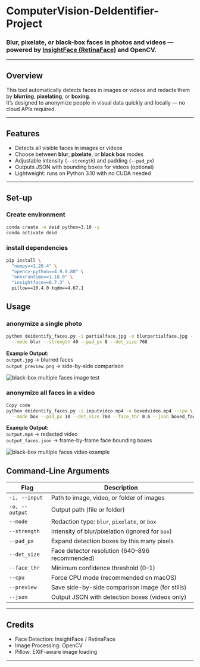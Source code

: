 # ComputerVision-DeIdentifier-Project

### Blur, pixelate, or black-box faces in photos and videos — powered by [InsightFace (RetinaFace)](https://github.com/deepinsight/insightface) and OpenCV.

---

## Overview

This tool automatically detects faces in images or videos and redacts them by **blurring**, **pixelating**, or **boxing**.  
It’s designed to anonymize people in visual data quickly and locally — no cloud APIs required.

---

## Features

- Detects all visible faces in images or videos  
- Choose between **blur**, **pixelate**, or **black box** modes  
- Adjustable intensity (`--strength`) and padding (`--pad_px`)  
- Outputs JSON with bounding boxes for videos (optional)  
- Lightweight: runs on Python 3.10 with no CUDA needed  


---

## Set-up

### Create environment
```bash
conda create -n deid python=3.10 -y
conda activate deid
```

### install dependencies
```bash
pip install \
  "numpy==1.26.4" \
  "opencv-python==4.9.0.80" \
  "onnxruntime==1.18.0" \
  "insightface==0.7.3" \
  pillow==10.4.0 tqdm==4.67.1
```

## Usage

### anonymize a single photo
```bash
python deidentify_faces.py -i partialface.jpg -o blurpartialface.jpg --cpu --preview \
  --mode blur --strength 40 --pad_px 8 --det_size 768
```
**Example Output:**  
`output.jpg` → blurred faces  
`output_preview.png` → side-by-side comparison  

![black-box multiple faces image test](Test/boxmultiface_preview.png)

### anonymize all faces in a video
```bash
Copy code
python deidentify_faces.py -i inputvideo.mp4 -o boxedvideo.mp4 --cpu \
  --mode box --pad_px 10 --det_size 768 --face_thr 0.6 --json boxed_faces.json
```

**Example Output:**  
`output.mp4` → redacted video  
`output_faces.json` → frame-by-frame face bounding boxes  

![black-box multiple faces video example](Test/boxedvideo_preview.gif)

## Command-Line Arguments

| Flag | Description |
|------|--------------|
| `-i, --input` | Path to image, video, or folder of images |
| `-o, --output` | Output path (file or folder) |
| `--mode` | Redaction type: `blur`, `pixelate`, or `box` |
| `--strength` | Intensity of blur/pixelation (ignored for `box`) |
| `--pad_px` | Expand detection boxes by this many pixels |
| `--det_size` | Face detector resolution (640–896 recommended) |
| `--face_thr` | Minimum confidence threshold (0–1) |
| `--cpu` | Force CPU mode (recommended on macOS) |
| `--preview` | Save side-by-side comparison image (for stills) |
| `--json` | Output JSON with detection boxes (videos only) |


---

## Credits
- Face Detection: InsightFace / RetinaFace
- Image Processing: OpenCV
- Pillow: EXIF-aware image loading

---

